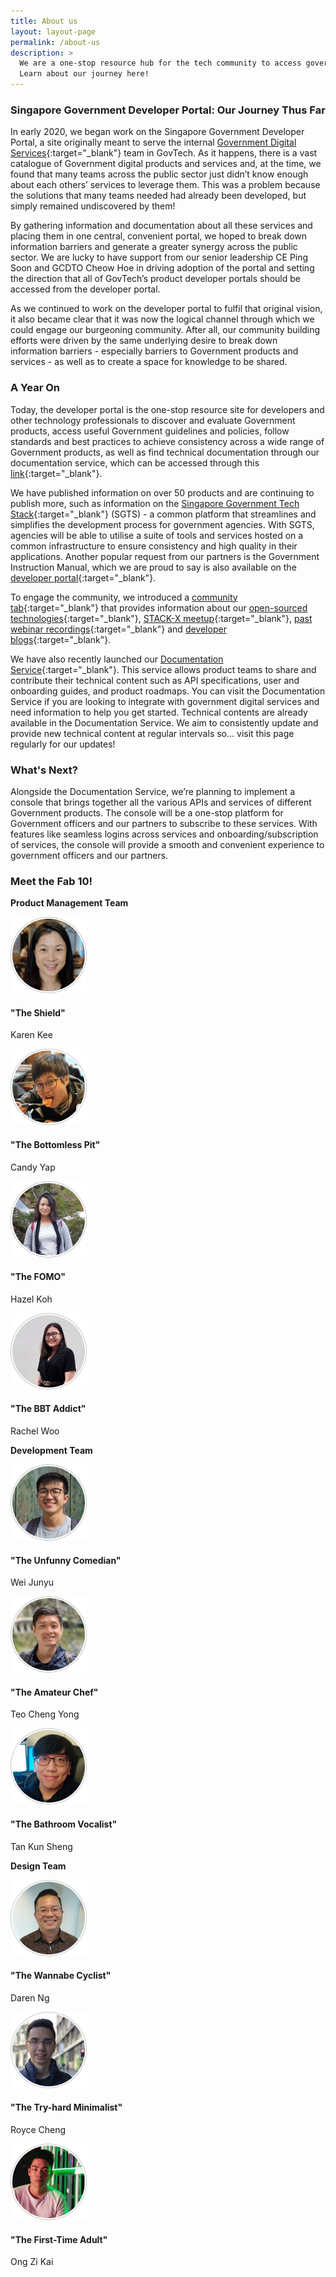 ```yaml
--- 
title: About us
layout: layout-page
permalink: /about-us
description: >
  We are a one-stop resource hub for the tech community to access government products, guidelines, policies, and documentation services. 
  Learn about our journey here! 
---
```


### Singapore Government Developer Portal: Our Journey Thus Far

In early 2020, we began work on the Singapore Government Developer Portal, a site originally meant to serve the internal 
[Government Digital Services](https://hive.tech.gov.sg){:target="_blank"} team in GovTech. As it happens, there is a vast catalogue of Government digital 
products and services and, at the time, we found that many teams across the public sector just didn’t know enough about each others’ services to leverage them. 
This was a problem because the solutions that many teams needed had already been developed, but simply remained undiscovered by them!

By gathering information and documentation about all these services and placing them in one central, convenient portal, we hoped to break down information 
barriers and generate a greater synergy across the public sector. We are lucky to have support from our senior leadership CE Ping Soon and 
GCDTO Cheow Hoe in driving adoption of the portal and setting the direction that all of GovTech’s product developer portals should be accessed from the 
developer portal.

As we continued to work on the developer portal to fulfil that original vision, it also became clear that it was now the logical channel through which we 
could engage our burgeoning community. After all, our community building efforts were driven by the same underlying desire to break down information 
barriers - especially barriers to Government products and services - as well as to create a space for knowledge to be shared.

### A Year On

Today, the developer portal is the one-stop resource site for developers and other technology professionals to discover and evaluate Government products, access useful Government guidelines and policies, follow standards and best practices to achieve consistency across a wide range of Government products, as well as find technical documentation through our documentation service, which can be accessed through this [link](https://docs.developer.gov.sg){:target="_blank"}.

We have published information on over 50 products and are continuing to publish more, such as information on the 
[Singapore Government Tech Stack](/singapore-government-tech-stack/overview/){:target="_blank"} (SGTS) - a common platform that streamlines and simplifies the development process for government agencies. With SGTS, agencies will be able to utilise a suite of tools and services hosted on a common infrastructure to ensure consistency and high quality in their applications. Another popular request from our partners is the Government Instruction Manual, which we are proud to say is also available on the [developer portal](/guidelines/standards-and-best-practices/im8){:target="_blank"}.

To engage the community, we introduced a [community tab](/communities){:target="_blank"} that provides information about our 
[open-sourced technologies](/communities/open-source-technologies){:target="_blank"}, [STACK-X meetup](/communities/stack-x-meetups/overview.html){:target="_blank"}, [past webinar recordings](/communities/stack-x-meetups/past-webinars/){:target="_blank"} and [developer blogs](/communities/developer-blogs/){:target="_blank"}.

We have also recently launched our [Documentation Service](https://docs.developer.gov.sg){:target="_blank"}. This service allows product teams to share and contribute their technical content such as API specifications, user and onboarding guides, and product roadmaps. You can visit the Documentation Service if you are looking to integrate with government digital services and need information to help you get started. Technical contents are already available in the Documentation Service. We aim to consistently update and provide new technical content at regular intervals so... visit this page regularly for our updates!

### What's Next?

Alongside the Documentation Service, we’re planning to implement a console that brings together all the various APIs and services of different Government products. The console will be a one-stop platform for Government officers and our partners to subscribe to these services. With features like seamless logins across services and onboarding/subscription of services, the console will provide a smooth and convenient experience to government officers and our partners.

### Meet the Fab 10!

**Product Management Team**


<div class="sgds-container">
  <div class="card-grid-container team-grid">
    <div class="sgds-card-no-border">
      <div class="sgds-card-image">
        <img src="/assets/img/aboutus-karen.png" alt="Karen Kee" />
      </div>
      <div class="sgds-card-content has-text-centered" style="border-top:0;">
        <h4><b>"The Shield"</b></h4>
        <p>
          Karen Kee
        </p>
      </div>
    </div>
      <div class="sgds-card-no-border">
      <div class="sgds-card-image">
        <img src="/assets/img/aboutus-candy.png" alt="Candy Yap" />
      </div>
      <div class="sgds-card-content has-text-centered" style="border-top:0;">
        <h4><b>"The Bottomless Pit"</b></h4>
        <p>
          Candy Yap
        </p>
      </div>
    </div>
    <div class="sgds-card-no-border">
      <div class="sgds-card-image">
        <img src="/assets/img/aboutus-hazel.png" alt="Hazel Koh" />
      </div>
      <div class="sgds-card-content has-text-centered" style="border-top:0;">
        <h4><b>"The FOMO"</b></h4>
        <p>
          Hazel Koh
        </p>
      </div>
    </div>
    <div class="sgds-card-no-border">
      <div class="sgds-card-image">
        <img src="/assets/img/aboutus-rachel.png" alt="Rachel Woo" />
      </div>
      <div class="sgds-card-content has-text-centered" style="border-top:0;">
        <h4><b>"The BBT Addict"</b></h4>
        <p>
          Rachel Woo
        </p>
      </div>
    </div>
  </div>
</div>


**Development Team**




  <div class="sgds-container">
    <div class="card-grid-container team-grid">
      <div class="sgds-card-no-border">
        <div class="sgds-card-image">
          <img src="/assets/img/aboutus-junyu.png" alt="Wei Junyu" />
        </div>
        <div class="sgds-card-content has-text-centered" style="border-top:0;">
          <h4><b>"The Unfunny Comedian"</b></h4>
          <p>
            Wei Junyu
          </p>
        </div>
      </div>
       <div class="sgds-card-no-border">
        <div class="sgds-card-image">
          <img src="/assets/img/aboutus-chengyong.png" alt="Teo Cheng Yong" />
        </div>
        <div class="sgds-card-content has-text-centered" style="border-top:0;">
          <h4><b>"The Amateur Chef"</b></h4>
          <p>
            Teo Cheng Yong
          </p>
        </div>
      </div>
      <div class="sgds-card-no-border">
        <div class="sgds-card-image">
          <img src="/assets/img/aboutus-kunsheng.png" alt="Tan Kun Sheng" />
        </div>
        <div class="sgds-card-content has-text-centered" style="border-top:0;">
          <h4><b>"The Bathroom Vocalist"</b></h4>
          <p>
            Tan Kun Sheng
          </p>
        </div>
      </div>
    </div>
  </div>


**Design Team**




  <div class="sgds-container">
    <div class="card-grid-container team-grid">
      <div class="sgds-card-no-border">
        <div class="sgds-card-image">
          <img src="/assets/img/aboutus-daren.png" alt="Daren Ng" />
        </div>
        <div class="sgds-card-content has-text-centered" style="border-top:0;">
          <h4><b>"The Wannabe Cyclist"</b></h4>
          <p>
            Daren Ng
          </p>
        </div>
      </div>
       <div class="sgds-card-no-border">
        <div class="sgds-card-image">
          <img src="/assets/img/aboutus-royce.png" alt="Royce Cheng" />
        </div>
        <div class="sgds-card-content has-text-centered" style="border-top:0;">
          <h4><b>"The Try-hard Minimalist"</b></h4>
          <p>
            Royce Cheng
          </p>
        </div>
      </div>
      <div class="sgds-card-no-border">
        <div class="sgds-card-image">
          <img src="/assets/img/aboutus-zikai.png" alt="Ong Zi Kai" />
        </div>
        <div class="sgds-card-content has-text-centered" style="border-top:0;">
          <h4><b>"The First-Time Adult"</b></h4>
          <p>
            Ong Zi Kai
          </p>
        </div>
      </div>
    </div>
  </div>

